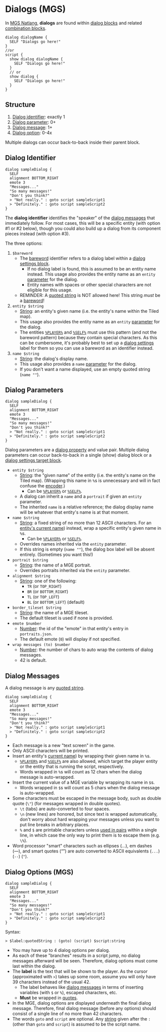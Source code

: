 # Dialogs (MGS)

In [MGS Natlang](../mgs/mgs_natlang), **dialogs** are found within [dialog blocks](../mgs/dialog_block) and related [combination blocks](../mgs/blocks#combination-blocks).

```mgs{2,7,11}
dialog dialogName {
  SELF "Dialogs go here!"
}
//or
script {
  show dialog dialogName {
    SELF "Dialogs go here!"
  }
  // or
  show dialog {
    SELF "Dialogs go here!"
  }
}
```

## Structure

1. [Dialog identifier](#dialog-identifier): exactly 1
2. [Dialog parameter](#dialog-parameter): 0+
3. [Dialog message](#dialog-message): 1+
4. [Dialog option](#dialog-option): 0-4x

Multiple dialogs can occur back-to-back inside their parent block.

## Dialog Identifier

```mgs{2}
dialog sampleDialog {
  SELF
  alignment BOTTOM_RIGHT
  emote 3
  "Messages..."
  "So many messages!"
  "Don't you think?"
  > "Not really." : goto script sampleScript1
  > "Definitely." : goto script sampleScript2
}
```

The **dialog identifier** identifies the "speaker" of the [dialog messages](#dialog-messages) that immediately follow. For most cases, this will be a specific entity (with option #1 or #2 below), though you could also build up a dialog from its component pieces instead (with option #3).

The three options:

1. `$bareword`
	- The [bareword](../mgs/variables_mgs#bareword) identifier refers to a dialog label within a [dialog settings block](../mgs/dialog_settings_block).
		- If no dialog label is found, this is assumed to be an entity name instead. This usage also provides the entity name as an `entity` [parameter](../mgs/dialogs_mgs#dialog-parameters) for the dialog.
		- Entity names with spaces or other special characters are not eligible for this usage.
	- REMINDER: A [quoted string](../mgs/variables_mgs#quoted-string) is NOT allowed here! This string *must* be a [bareword](../mgs/variables_mgs#bareword)!
2. `entity $string`
	- [String](../mgs/variables_mgs#string): an entity's given name (i.e. the entity's name within the Tiled map).
	- This usage also provides the entity name as an `entity` [parameter](#dialog-parameters) for the dialog.
	- The entities [`%PLAYER%`](../relative_references#player) and [`%SELF%`](../relative_references#self) must use this pattern (and not the bareword pattern) because they contain special characters. As this can be cumbersome, it's probably best to set up a [dialog settings](../mgs/dialog_settings_target_block) label for them so you can use a bareword as an identifier instead.
3. `name $string`
	- [String](../mgs/variables_mgs#string): the dialog's display name.
	- This usage also provides a `name` [parameter](#dialog-parameters) for the dialog.
	- If you don't want a name displayed, use an empty quoted string (`name ""`).

## Dialog Parameters

```mgs{3-4}
dialog sampleDialog {
  SELF
  alignment BOTTOM_RIGHT
  emote 3
  "Messages..."
  "So many messages!"
  "Don't you think?"
  > "Not really." : goto script sampleScript1
  > "Definitely." : goto script sampleScript2
}
```

Dialog parameters are a [dialog property](../dialogs#properties) and value pair. Multiple dialog parameters can occur back-to-back in a single (show) dialog block or a [dialog settings target block](../mgs/dialog_settings_target_block).

- `entity $string`
	- [String](../mgs/variables_mgs#string): the "given name" of the entity (i.e. the entity's name on the Tiled map). (Wrapping this name in `%`s is unnecessary and will in fact confuse the [encoder](../encoder).)
		- Can be [`%PLAYER%`](../relative_references#player) or [`%SELF%`](../relative_references#self).
	- A dialog can inherit a `name` and a `portrait` if given an `entity` parameter.
	- The inherited `name` is a relative reference; the dialog display name will be whatever that entity's name is at that moment.
- `name $string`
	- [String](../mgs/variables_mgs#string): a fixed string of no more than 12 ASCII characters. For an [entity's current name](../variables#printing-current-values)) instead, wrap a specific entity's given name in `%`s.
		- Can be [`%PLAYER%`](../relative_references#player) or [`%SELF%`](../relative_references#self).
	- Overrides names inherited via the `entity` parameter.
	- If this string is empty (`name ""`), the dialog box label will be absent entirely. (Sometimes you want this!)
- `portrait $string`
	- [String](../mgs/variables_mgs#string): the name of a MGE portrait.
	- Overrides portraits inherited via the `entity` parameter.
- `alignment $string`
	- [String](../mgs/variables_mgs#string): one of the following:
		- `TR` (or `TOP_RIGHT`)
		- `BR` (or `BOTTOM_RIGHT`)
		- `TL` (or `TOP_LEFT`)
		- `BL` (or `BOTTOM_LEFT`) (default)
- `border_tileset $string`
	- [String](../mgs/variables_mgs#string): the name of a MGE tileset.
	- The default tileset is used if none is provided.
- `emote $number`
	- [Number](../variables_mgs#number): the id of the "emote" in that entity's entry in `portraits.json`.
	- The default emote (`0`) will display if not specified.
- `wrap messages (to) $number`
	- [Number](../mgs/variables_mgs#number): the number of chars to auto wrap the contents of dialog messages.
	- 42 is default.

## Dialog Messages

A dialog message is any [quoted string](variables_mgs#quoted-string).

```mgs{5-7}
dialog sampleDialog {
  SELF
  alignment BOTTOM_RIGHT
  emote 3
  "Messages..."
  "So many messages!"
  "Don't you think?"
  > "Not really." : goto script sampleScript1
  > "Definitely." : goto script sampleScript2
}
```

- Each message is a new "text screen" in the game.
- Only ASCII characters will be printed.
- Insert an entity's [current name](../variables#printing-current-values)) by wrapping their given name in `%`s.
	- [`%PLAYER%`](../relative_references#player) and [`%SELF%`](../relative_references#self) are also allowed, which target the player entity or the entity that is running the script, respectively.
	- Words wrapped in `%`s will count as 12 chars when the dialog message is auto-wrapped.
- Insert the current value of a MGE variable by wrapping its name in `$`s.
	- Words wrapped in `$`s will count as 5 chars when the dialog message is auto-wrapped.
- Some characters must be escaped in the message body, such as double quote (`\"`) (for messages wrapped in double quotes).
	- `\t` (tabs) are auto-converted to four spaces.
	- `\n` (new lines) are honored, but since text is wrapped automatically, don't worry about hard wrapping your messages unless you want to put line breaks in arbitrary places.
	- `%` and `$` are printable characters unless [used in pairs](../variables#printing-current-values) within a single line, in which case the only way to print them is to escape them (e.g. `\%`).
- Word processor "smart" characters such as ellipses (…), em dashes (—), and smart quotes (“”) are auto converted to ASCII equivalents (`...`) (`--`) (`"`).

## Dialog Options (MGS)

```mgs{8-9}
dialog sampleDialog {
  SELF
  alignment BOTTOM_RIGHT
  emote 3
  "Messages..."
  "So many messages!"
  "Don't you think?"
  > "Not really." : goto script sampleScript1
  > "Definitely." : goto script sampleScript2
}
```

Syntax:

```
> $label:quotedString : (goto) (script) $script:string
```

- You may have up to 4 dialog options per dialog.
- As each of these "branches" results in a script jump, no dialog messages afterward will be seen. Therefore, dialog options must come last within the dialog.
- The **label** is the text that will be shown to the player. As the cursor (approximated with `>`) takes up some room, assume you will only have 39 characters instead of the usual 42.
	- The label behaves like [dialog messages](#dialog-messages) in terms of inserting variables (with `$` or `%`), escaped characters, etc.
	- **Must** be wrapped in [quotes](../mgs/variables_mgs#quoted-string).
- In the MGE, dialog options are displayed underneath the final dialog message. Therefore, final dialog message (before any options) should consist of a single line of no more than 42 characters.
- The words `goto` and `script` are optional. Any [string](../mgs/variables_mgs#string) given after the `:` (other than `goto` and `script`) is assumed to be the script name.
